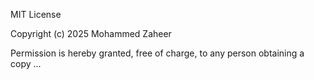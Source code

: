 MIT License

Copyright (c) 2025 Mohammed Zaheer

Permission is hereby granted, free of charge, to any person obtaining a copy
...


